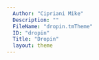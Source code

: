 ```yaml
---
  Author: "Cipriani Mike"
  Description: ""
  FileName: "dropin.tmTheme"
  ID: "dropin"
  Title: "Dropin"
  layout: theme
---
```

  